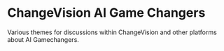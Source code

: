 # ChangeVision AI Game Changers
Various themes for discussions within ChangeVision and other platforms about AI Gamechangers.
